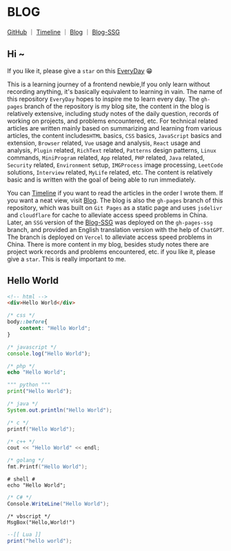 # BLOG

[GitHub](https://github.com/WindrunnerMax/EveryDay) ｜ [Timeline](https://github.com/WindrunnerMax/EveryDay/blob/master/CATALOG.md) ｜ [Blog](https://blog.touchczy.top/) ｜ [Blog-SSG](https://blog-ssg.touchczy.top/)

## Hi ~

If you like it, please give a `star` on this [EveryDay](https://github.com/WindrunnerMax/EveryDay) 😁

This is a learning journey of a frontend newbie,If you only learn without recording anything, it's basically equivalent to learning in vain. The name of this repository `EveryDay` hopes to inspire me to learn every day. The `gh-pages` branch of the repository is my blog site, the content in the blog is relatively extensive, including study notes of the daily question, records of working on projects, and problems encountered, etc. For technical related articles are written mainly based on summarizing and learning from various articles, the content includes`HTML` basics, `CSS` basics, `JavaScript` basics and extension, `Browser` related, `Vue` usage and analysis, `React` usage and analysis, `Plugin` related, `RichText` related, `Patterns` design patterns, `Linux` commands, `MiniProgram` related, `App` related, `PHP` related, `Java` related, `Security` related, `Environment` setup, `IMGProcess` image processing, `LeetCode` solutions, `Interview` related, `MyLife` related, etc. The content is relatively basic and is written with the goal of being able to run immediately. 

You can [Timeline](https://github.com/WindrunnerMax/EveryDay/blob/master/CATALOG.md) if you want to read the articles in the order I wrote them. If you want a neat view, visit [Blog](https://blog.touchczy.top/). The blog is also the `gh-pages` branch of this repository, which was built on `Git Pages` as a static page and uses `jsdelivr` and `cloudflare` for cache to alleviate access speed problems in China. Later, an `SSG` version of the [Blog-SSG](https://blog-ssg.touchczy.top/) was deployed on the `gh-pages-ssg` branch, and provided an English translation version with the help of `ChatGPT`. The branch is deployed on `Vercel` to alleviate access speed problems in China. There is more content in my blog, besides study notes there are project work records and problems encountered, etc. if you like it, please give a `star`. This is really important to me.

## Hello World

```html
<!-- html -->
<div>Hello World</div>
```

```css
/* css */
body::before{
    content: "Hello World";
}
```

```javascript
/* javascript */
console.log("Hello World");
```

```php
/* php */
echo "Hello World";
```

```python
""" python """
print("Hello World");
```

```java
/* java */
System.out.println("Hello World");
```

```c
/* c */
printf("Hello World");
```

```c++
/* c++ */
cout << "Hello World" << endl;
```

```go
/* golang */
fmt.Printf("Hello World");
```

```shell
# shell #
echo "Hello World";
```

```c#
/* C# */
Console.WriteLine("Hello World");
```

```vbscript
/* vbscript */
MsgBox("Hello,World!")
```

```lua
--[[ Lua ]]
print("hello world");
```